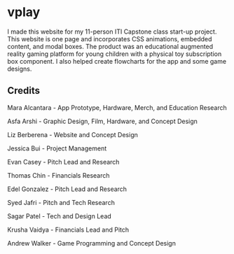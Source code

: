 # vplay
I made this website for my 11-person ITI Capstone class start-up project. This website is one page and incorporates CSS animations, embedded content, and modal boxes. The product was an educational augmented reality gaming platform for young children with a physical toy subscription box component. I also helped create flowcharts for the app and some game designs.

## Credits
Mara Alcantara - App Prototype, Hardware, Merch, and Education Research

Asfa Arshi - Graphic Design, Film, Hardware, and Concept Design

Liz Berberena - Website and Concept Design

Jessica Bui - Project Management

Evan Casey - Pitch Lead and Research

Thomas Chin - Financials Research

Edel Gonzalez - Pitch Lead and Research

Syed Jafri - Pitch and Tech Research

Sagar Patel - Tech and Design Lead

Krusha Vaidya - Financials Lead and Pitch

Andrew Walker - Game Programming and Concept Design
